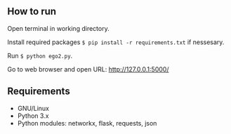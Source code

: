 ## How to run

Open terminal in working directory.

Install required packages `$ pip install -r requirements.txt` if nessesary.

Run `$ python ego2.py`.

Go to web browser and open URL: http://127.0.0.1:5000/

## Requirements

* GNU/Linux
* Python 3.x
* Python modules: networkx, flask, requests, json
